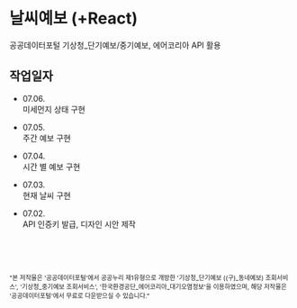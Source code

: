 # 날씨예보 (+React)

공공데이터포털 기상청_단기예보/중기예보, 에어코리아 API 활용    


## 작업일자   
  - 07.06.  
    미세먼지 상태 구현  

  - 07.05.  
    주간 예보 구현
  
  - 07.04.  
    시간 별 예보 구현   

  - 07.03.  
    현재 날씨 구현

  - 07.02.   
    API 인증키 발급, 디자인 시안 제작   
<br />  

<!-- ## 상세작업
...  -->
<br />  

##  
<p style=font-size:11px>"본 저작물은 '공공데이터포털'에서 공공누리 제1유형으로 개방한 '기상청_단기예보 ((구)_동네예보) 조회서비스', '기상청_중기예보 조회서비스', '한국환경공단_에어코리아_대기오염정보'을 이용하였으며, 해당 저작물은 '공공데이터포털'에서 무료로 다운받으실 수 있습니다."</p>